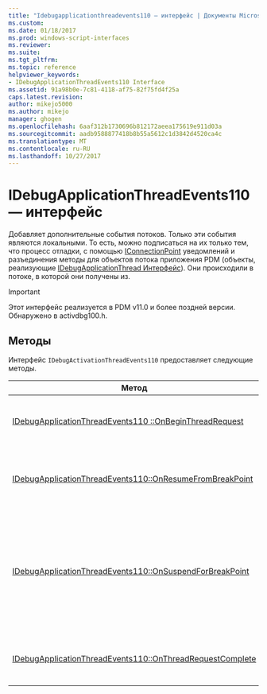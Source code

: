 ```yaml
---
title: "Idebugapplicationthreadevents110 — интерфейс | Документы Microsoft"
ms.custom: 
ms.date: 01/18/2017
ms.prod: windows-script-interfaces
ms.reviewer: 
ms.suite: 
ms.tgt_pltfrm: 
ms.topic: reference
helpviewer_keywords:
- IDebugApplicationThreadEvents110 Interface
ms.assetid: 91a98b0e-7c81-4118-af75-82f75fd4f25a
caps.latest.revision: 
author: mikejo5000
ms.author: mikejo
manager: ghogen
ms.openlocfilehash: 6aaf312b1730696b812172aeea175619e911d03a
ms.sourcegitcommit: aadb9588877418b8b55a5612c1d3842d4520ca4c
ms.translationtype: MT
ms.contentlocale: ru-RU
ms.lasthandoff: 10/27/2017
---
```

# <a name="idebugapplicationthreadevents110-interface"></a>IDebugApplicationThreadEvents110 — интерфейс
Добавляет дополнительные события потоков. Только эти события являются локальными. То есть, можно подписаться на их только тем, что процесс отладки, с помощью [IConnectionPoint](http://go.microsoft.com/fwlink/?LinkId=232738) уведомлений и разъединения методы для объектов потока приложения PDM (объекты, реализующие [IDebugApplicationThread Интерфейс](../../winscript/reference/idebugapplicationthread-interface.md)). Они происходили в потоке, в которой они получены из.  
  
> [!IMPORTANT]
>  Этот интерфейс реализуется в PDM v11.0 и более поздней версии. Обнаружено в activdbg100.h.  
  
## <a name="methods"></a>Методы  
 Интерфейс `IDebugActivationThreadEvents110` предоставляет следующие методы.  
  
|Метод|Описание|  
|------------|-----------------|  
|[IDebugApplicationThreadEvents110 ::OnBeginThreadRequest](../../winscript/reference/idebugapplicationthreadevents110-onbeginthreadrequest.md)|Вызов в поток, используя поток PDM было начато переключения.|  
|[IDebugApplicationThreadEvents110::OnResumeFromBreakPoint](../../winscript/reference/idebugapplicationthreadevents110-onresumefrombreakpoint.md)|Поток возобновление от точки останова и будет активен еще раз.|  
|[IDebugApplicationThreadEvents110::OnSuspendForBreakPoint](../../winscript/reference/idebugapplicationthreadevents110-onsuspendforbreakpoint.md)|Поток Приостановка для точки останова и может обрабатывать вызовы, которые требуют полностью приостановку потока.|  
|[IDebugApplicationThreadEvents110::OnThreadRequestComplete](../../winscript/reference/idebugapplicationthreadevents110-onthreadrequestcomplete.md)|Вызов в поток, используя PDM поток завершения переключения.|